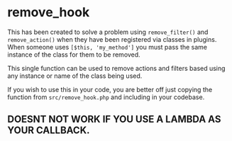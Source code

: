 # remove_hook

This has been created to solve a problem using ```remove_filter()``` and ```remove_action()``` when they have been registered via classes in plugins. When someone uses ```[$this, 'my_method']``` you must pass the same instance of the class for them to be removed. 

This single function can be used to remove actions and filters based using any instance or name of the class being used. 

If you wish to use this in your code, you are better off just copying the function from ```src/remove_hook.php``` and including in your codebase.

## DOESNT NOT WORK IF YOU USE A LAMBDA AS YOUR CALLBACK. 
